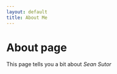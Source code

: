```yaml
---
layout: default
title: About Me
---
```



# About page

This page tells you a bit about *Sean Sutor*
